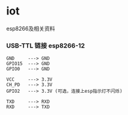 # iot
esp8266及相关资料

### USB-TTL 链接 esp8266-12
```
GND     ---> GND
GPIO15  ---> GND
GPIO0   ---> GND

VCC     ---> 3.3V
CH_PD   ---> 3.3V
GPIO2   ---> 3.3V (可选，连接上esp指示灯不闪烁)

TXD     ---> RXD
RXD     ---> TXD
```

